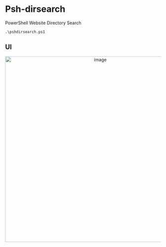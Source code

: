 # Psh-dirsearch
PowerShell Website Directory Search

```
.\pshdirsearch.ps1
```

## UI

<div style="text-align: center;">
   <img width="600" alt="image" src="https://github.com/user-attachments/assets/9b75f30f-df36-4e55-971e-327b77e582d3" />
</div>


